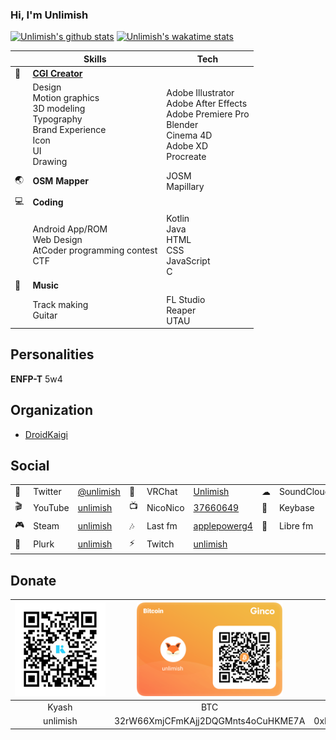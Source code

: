 ### Hi, I'm Unlimish

[![Unlimish's github stats](https://github-readme-stats.vercel.app/api?username=unlimish&count_private=true&show_icons=true&theme=buefy)](https://github.com/anuraghazra/github-readme-stats) [![Unlimish's wakatime stats](https://github-readme-stats.vercel.app/api/wakatime?username=unlimish)](https://github.com/anuraghazra/github-readme-stats)

|     | Skills                                                                                           | Tech                                                                                                                        |
| --- | ------------------------------------------------------------------------------------------------ | --------------------------------------------------------------------------------------------------------------------------- |
| 🎨   | **[CGI Creator](https://unlimish.xyz)**                                                          |                                                                                                                             |
|     | Design <br> Motion graphics <br> 3D modeling <br> Typography <br> Brand Experience <br> Icon <br> UI <br> Drawing | Adobe Illustrator <br> Adobe After Effects <br> Adobe Premiere Pro <br> Blender <br> Cinema 4D <br> Adobe XD <br> Procreate |
| 🌏   | **OSM Mapper**                                                                                   | JOSM <br> Mapillary                                                                                                         |
| 💻   | **Coding**                                                                                       |                                                                                                                             |
|     | Android App/ROM <br> Web Design <br> AtCoder programming contest <br> CTF                        | Kotlin <br> Java <br> HTML <br> CSS <br> JavaScript <br> C                                                                  |
| 🎵   | **Music**                                                                                        |                                                                                                                             |
|     |Track making <br> Guitar                                                                                                | FL Studio <br> Reaper <br> UTAU                                                                                                                         |


## Personalities
**ENFP-T** 5w4


## Organization

- [DroidKaigi](https://github.com/droidkaigi)

## Social

|     |         |                                                    |     |          |                                                       |     |            |                                             |
| --- | ------- | -------------------------------------------------- | --- | -------- | ----------------------------------------------------- | --- | ---------- | ------------------------------------------- |
| 🐤   | Twitter | [@unlimish](https://twitter.com/unlimish)          | 💬   | VRChat   | [Unlimish](https://vrchat.com/home/user/usr_bcb7e2dc-874d-4fa2-89cf-bed2b119cd2a)| ☁   | SoundCloud | [unlimish](https://soundcloud.com/unlimish) |
| 🎬   | YouTube | [unlimish](https://www.youtube.com/c/unlimish)     | 📺   | NicoNico | [37660649](https://www.nicovideo.jp/user/37660649)    | 🔑   | Keybase    | [unlimish](https://keybase.io/unlimish)     |
| 🎮   | Steam   | [unlimish](https://steamcommunity.com/id/unlimish) | 🎶   | Last fm  | [applepowerg4](https://www.last.fm/user/applepowerg4) | 🎵   | Libre fm   | [unlimish](https://libre.fm/user/unlimish)  |
| 🐷   | Plurk   | [unlimish](https://www.plurk.com/unlimish)         | ⚡   | Twitch   | [unlimish](https://twitch.tv/unlimish)                |

## Donate
|                               <img src="https://github.com/unlimish/unlimish/blob/master/assets/kyash.jpg" height="150px">                               | <img src="https://github.com/unlimish/unlimish/blob/master/assets/btc.png" height="150px"> | <img src="https://github.com/unlimish/unlimish/blob/master/assets/eth.png" height="150px"> | <img src="https://github.com/unlimish/unlimish/blob/master/assets/xrp.png" height="150px"> |
| :------------------------------------------------------------------------------------------------------------------------------------------------------: | :----------------------------------------------------------------------------------------: | :----------------------------------------------------------------------------------------: | :----------------------------------------------------------------------------------------: |
|                                                                          Kyash                                                                           |                                            BTC                                             |                                            ETH                                             |                                            XRP                                             |
| &nbsp;&nbsp;&nbsp;&nbsp;&nbsp;&nbsp;&nbsp;&nbsp;&nbsp;&nbsp;&nbsp;&nbsp;unlimish&nbsp;&nbsp;&nbsp;&nbsp;&nbsp;&nbsp;&nbsp;&nbsp;&nbsp;&nbsp;&nbsp;&nbsp; |                             32rW66XmjCFmKAjj2DQGMnts4oCuHKME7A                             |                         0xD4211EDB01171ca587Fc654d9D32796b8Ddf34B9                         |                             rab1R7BQ1ETRHSW6srhLMcfPvVHcJdfHR5                             |
